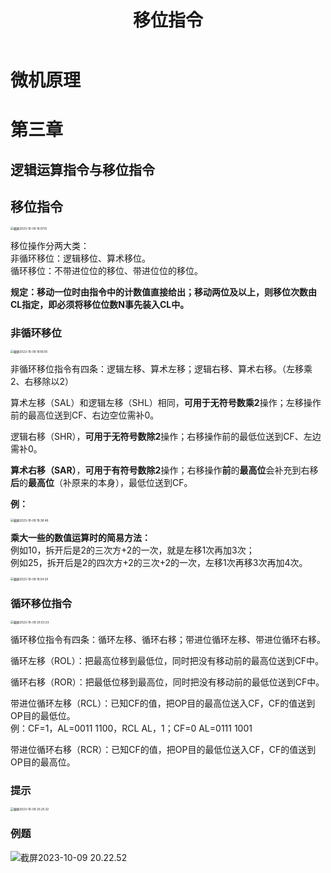 ﻿---
title: 移位指令
published: 2023-10-09
description: 微机原理移位指令知识点。
tags: [微机原理]
category: 大学课程
draft: false
---

# 微机原理

# 第三章

## 逻辑运算指令与移位指令

## 移位指令

<img src="https://cdn.jsdelivr.net/gh/PWN022/POFMC/my_screenshot/%E6%88%AA%E5%B1%8F2023-10-09%2019.07.15.png" alt="截屏2023-10-09 19.07.15" style="zoom:33%;" />

移位操作分两大类：  
非循环移位：逻辑移位、算术移位。  
循环移位：不带进位位的移位、带进位位的移位。

**规定：移动一位时由指令中的计数值直接给出；移动两位及以上，则移位次数由CL指定，即必须将移位位数N事先装入CL中。**

### 非循环移位

<img src="https://cdn.jsdelivr.net/gh/PWN022/POFMC/my_screenshot/%E6%88%AA%E5%B1%8F2023-10-09%2019.18.00.png" alt="截屏2023-10-09 19.18.00" style="zoom:33%;" />

非循环移位指令有四条：逻辑左移、算术左移；逻辑右移、算术右移。（左移乘2、右移除以2）

算术左移（SAL）和逻辑左移（SHL）相同，**可用于无符号数乘2**操作；左移操作前的最高位送到CF、右边空位需补0。 

逻辑右移（SHR），**可用于无符号数除2**操作；右移操作前的最低位送到CF、左边需补0。

**算术右移（SAR）**，**可用于有符号数除2**操作；右移操作**前**的**最高位**会补充到右移**后**的**最高位**（补原来的本身），最低位送到CF。

**例：**

<img src="https://cdn.jsdelivr.net/gh/PWN022/POFMC/my_screenshot/%E6%88%AA%E5%B1%8F2023-10-09%2019.38.46.png" alt="截屏2023-10-09 19.38.46" style="zoom:33%;" />

**乘大一些的数值运算时的简易方法：**  
例如10，拆开后是2的三次方+2的一次，就是左移1次再加3次；  
例如25，拆开后是2的四次方+2的三次+2的一次，左移1次再移3次再加4次。

<img src="https://cdn.jsdelivr.net/gh/PWN022/POFMC/my_screenshot/%E6%88%AA%E5%B1%8F2023-10-09%2019.54.30.png" alt="截屏2023-10-09 19.54.30" style="zoom:33%;" />

### 循环移位指令

<img src="https://cdn.jsdelivr.net/gh/PWN022/POFMC/my_screenshot/%E6%88%AA%E5%B1%8F2023-10-09%2020.03.33.png" alt="截屏2023-10-09 20.03.33" style="zoom:33%;" />

循环移位指令有四条：循环左移、循环右移；带进位循环左移、带进位循环右移。

循环左移（ROL）：把最高位移到最低位，同时把没有移动前的最高位送到CF中。

循环右移（ROR）：把最低位移到最高位，同时把没有移动前的最低位送到CF中。

带进位循环左移（RCL）：已知CF的值，把OP目的最高位送入CF，CF的值送到OP目的最低位。  
例：CF=1，AL=0011 1100，RCL AL，1；CF=0 AL=0111 1001

带进位循环右移（RCR）：已知CF的值，把OP目的最低位送入CF，CF的值送到OP目的最高位。

### 提示

<img src="https://cdn.jsdelivr.net/gh/PWN022/POFMC/my_screenshot/%E6%88%AA%E5%B1%8F2023-10-09%2020.25.32.png" alt="截屏2023-10-09 20.25.32" style="zoom:33%;" />

### 例题

![截屏2023-10-09 20.22.52](https://cdn.jsdelivr.net/gh/PWN022/POFMC/my_screenshot/%E6%88%AA%E5%B1%8F2023-10-09%2020.22.52.png)